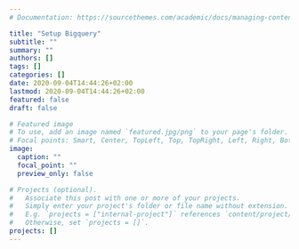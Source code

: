 ```yaml
---
# Documentation: https://sourcethemes.com/academic/docs/managing-content/

title: "Setup Bigquery"
subtitle: ""
summary: ""
authors: []
tags: []
categories: []
date: 2020-09-04T14:44:26+02:00
lastmod: 2020-09-04T14:44:26+02:00
featured: false
draft: false

# Featured image
# To use, add an image named `featured.jpg/png` to your page's folder.
# Focal points: Smart, Center, TopLeft, Top, TopRight, Left, Right, BottomLeft, Bottom, BottomRight.
image:
  caption: ""
  focal_point: ""
  preview_only: false

# Projects (optional).
#   Associate this post with one or more of your projects.
#   Simply enter your project's folder or file name without extension.
#   E.g. `projects = ["internal-project"]` references `content/project/deep-learning/index.md`.
#   Otherwise, set `projects = []`.
projects: []
---
```

